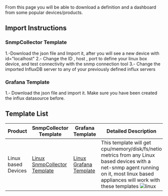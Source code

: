 From this page you will be able to download a definition and a dashboard from some popular devices/products.

## Import Instructions

### SnmpCollector Template

1.-Download the json file and Import it, after you will see a new device with id="localhost"
2.- Change the ID , host , port to define your linux box device, and test connectivity with the snmp connection tool
3.- Change the imported InfluxDB server to any of your previously defined influx servers

### Grafana Template

1.- Download the json file and import it. Make sure you have been created the influx datasource before.

## Template List

|Product| SnmpCollector Template | Grafana Template | Detailed Description |
|-------|------------------------|------------------|----------------------|
|Linux based Devices|[Linux SnmpCollector Template](https://raw.githubusercontent.com/toni-moreno/snmpcollector/gh-pages/templates/linux_based_device/snmpcollector_LINUX_BASED_DEVICE_20170712.json) | [Linux Grafana Template](https://raw.githubusercontent.com/toni-moreno/snmpcollector/gh-pages/templates/linux_based_device/Grafana_LINUX%20BASED_DEVICE-20170712.jsonhttps://raw.githubusercontent.com/toni-moreno/snmpcollector/gh-pages/templates/linux_based_device/Grafana_LINUX%20BASED_DEVICE-20170712.json)| This template will get cpu/memory/disk/fs/netio metrics from any Linux based devices with a net-snmp agent running on it, most linux based appliances will work with these templates ![linux](https://github.com/toni-moreno/snmpcollector/blob/gh-pages/templates/linux_based_device/linux_based_devices_screenshot.JPG?raw=true)|

 